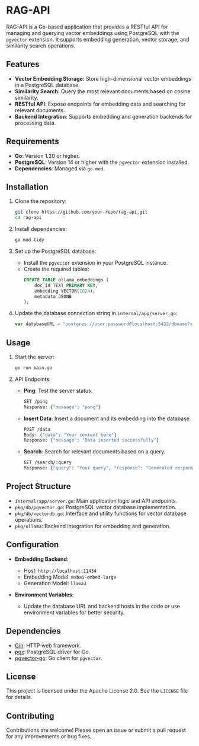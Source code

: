 # RAG-API

RAG-API is a Go-based application that provides a RESTful API for managing and querying vector embeddings using PostgreSQL with the `pgvector` extension. It supports embedding generation, vector storage, and similarity search operations.

## Features

- **Vector Embedding Storage**: Store high-dimensional vector embeddings in a PostgreSQL database.
- **Similarity Search**: Query the most relevant documents based on cosine similarity.
- **RESTful API**: Expose endpoints for embedding data and searching for relevant documents.
- **Backend Integration**: Supports embedding and generation backends for processing data.

## Requirements

- **Go**: Version 1.20 or higher.
- **PostgreSQL**: Version 14 or higher with the `pgvector` extension installed.
- **Dependencies**: Managed via `go.mod`.

## Installation

1. Clone the repository:
   ```bash
   git clone https://github.com/your-repo/rag-api.git
   cd rag-api
   ```

2. Install dependencies:
   ```bash
   go mod tidy
   ```

3. Set up the PostgreSQL database:
   - Install the `pgvector` extension in your PostgreSQL instance.
   - Create the required tables:
     ```sql
     CREATE TABLE ollama_embeddings (
         doc_id TEXT PRIMARY KEY,
         embedding VECTOR(1024),
         metadata JSONB
     );
     ```

4. Update the database connection string in `internal/app/server.go`:
   ```go
   var databaseURL = "postgres://user:password@localhost:5432/dbname?sslmode=disable"
   ```

## Usage

1. Start the server:
   ```bash
   go run main.go
   ```

2. API Endpoints:
   - **Ping**: Test the server status.
     ```bash
     GET /ping
     Response: {"message": "pong"}
     ```

   - **Insert Data**: Insert a document and its embedding into the database.
     ```bash
     POST /data
     Body: {"data": "Your content here"}
     Response: {"message": "Data inserted successfully"}
     ```

   - **Search**: Search for relevant documents based on a query.
     ```bash
     GET /search/:query
     Response: {"query": "Your query", "response": "Generated response"}
     ```

## Project Structure

- `internal/app/server.go`: Main application logic and API endpoints.
- `pkg/db/pgvector.go`: PostgreSQL vector database implementation.
- `pkg/db/vectordb.go`: Interface and utility functions for vector database operations.
- `pkg/ollama`: Backend integration for embedding and generation.

## Configuration

- **Embedding Backend**:
  - Host: `http://localhost:11434`
  - Embedding Model: `mxbai-embed-large`
  - Generation Model: `llama3`

- **Environment Variables**:
  - Update the database URL and backend hosts in the code or use environment variables for better security.

## Dependencies

- [Gin](https://github.com/gin-gonic/gin): HTTP web framework.
- [pgx](https://github.com/jackc/pgx): PostgreSQL driver for Go.
- [pgvector-go](https://github.com/pgvector/pgvector-go): Go client for `pgvector`.

## License

This project is licensed under the Apache License 2.0. See the `LICENSE` file for details.

## Contributing

Contributions are welcome! Please open an issue or submit a pull request for any improvements or bug fixes.